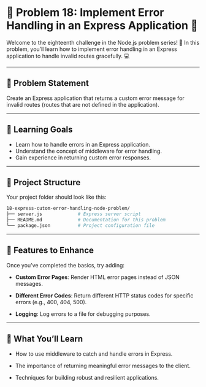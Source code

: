 # 🌟 Problem 18: Implement Error Handling in an Express Application 🌟

Welcome to the eighteenth challenge in the Node.js problem series! 🚀 In this problem, you’ll learn how to implement error handling in an Express application to handle invalid routes gracefully. 💻  

---

## 📝 Problem Statement  

Create an Express application that returns a custom error message for invalid routes (routes that are not defined in the application).  

---

## 🎯 Learning Goals  

- Learn how to handle errors in an Express application.  
- Understand the concept of middleware for error handling.  
- Gain experience in returning custom error responses.  

---

## 📂 Project Structure  

Your project folder should look like this:  

```bash  
18-express-cutom-error-handling-node-problem/  
├── server.js             # Express server script  
├── README.md             # Documentation for this problem  
└── package.json          # Project configuration file  
```

---

## 🌟 Features to Enhance

Once you’ve completed the basics, try adding:

- **Custom Error Pages**: Render HTML error pages instead of JSON messages.

- **Different Error Codes**: Return different HTTP status codes for specific errors (e.g., 400, 404, 500).

- **Logging**: Log errors to a file for debugging purposes.

---

## 🧠 What You’ll Learn

- How to use middleware to catch and handle errors in Express.

- The importance of returning meaningful error messages to the client.

- Techniques for building robust and resilient applications.
